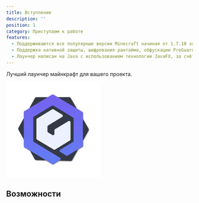 ```yaml
---
title: Вступление
description: ''
position: 1
category: Приступаем к работе
features:
  - Поддерживаются все популярные версии Minecraft начиная от 1.7.10 заканчивая версией Minecraft 1.18.1.
  - Поддержка нативной защиты, шифрования рантайма, обфускации ProGuard, подписи .jar/.exe и т.д.
  - Лаунчер написан на Java с использованием технологии JavaFX, за счёт чего обладает широкими возможностями кастомизации.
---
```

Лучший лаунчер майнкрафт для вашего проекта.

<img src="icon.png" width="256px" alt=""/>


## Возможности

<list :items="features"></list>
